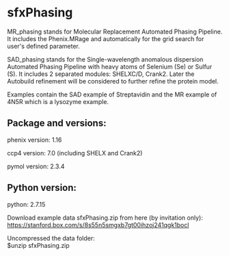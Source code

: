 # sfxPhasing

MR_phasing stands for Molecular Replacement Automated Phasing Pipeline. It includes the Phenix.MRage and automatically for the grid search for user's defined parameter.

SAD_phasing stands for the Single-wavelength anomalous dispersion Automated Phasing Pipeline with heavy atoms of Selenium (Se) or Sulfur (S). It includes 2 separated modules: SHELXC/D, Crank2.
Later the Autobuild refinement will be considered to further refine the protein model.

Examples contain the SAD example of Streptavidin and the MR example of 4N5R which is a lysozyme example.

## Package and versions:
phenix version: 1.16

ccp4 version: 7.0 (including SHELX and Crank2)

pymol version: 2.3.4

## Python version:
python: 2.7.15

Download example data sfxPhasing.zip from here (by invitation only): 
https://stanford.box.com/s/8s55n5smgxb7gt00ihzoj241qgk1bocl

Uncompressed the data folder:  
$unzip sfxPhasing.zip

